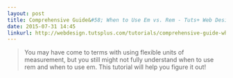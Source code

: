 ```yaml
---
layout: post
title: Comprehensive Guide&#58; When to Use Em vs. Rem - Tuts+ Web Design Tutorial
date: 2015-07-31 14:45
linkurl: http://webdesign.tutsplus.com/tutorials/comprehensive-guide-when-to-use-em-vs-rem--cms-23984
---
```


> You may have come to terms with using flexible units of measurement, but you still might not fully understand when to use rem and when to use em. This tutorial will help you figure it out!
